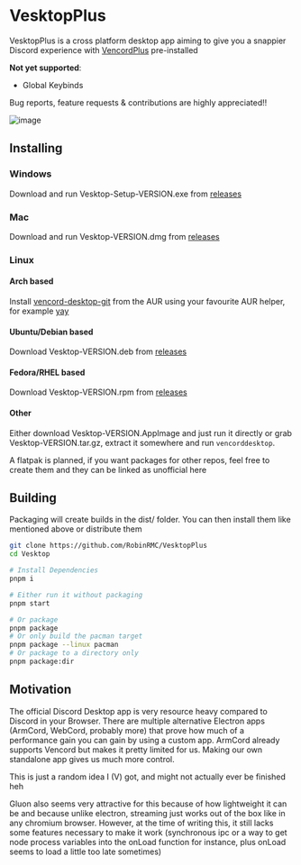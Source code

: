 # VesktopPlus

VesktopPlus is a cross platform desktop app aiming to give you a snappier Discord experience with [VencordPlus](https://github.com/RobinRMC/VencordPlus) pre-installed

**Not yet supported**:
- Global Keybinds

Bug reports, feature requests & contributions are highly appreciated!!

![image](https://user-images.githubusercontent.com/45497981/235024615-94565eaf-f412-4384-a3f5-d8cde7458f6d.png)

## Installing

### Windows

Download and run Vesktop-Setup-VERSION.exe from [releases](https://github.com/RobinRMC/VesktopPlus/releases/latest)

### Mac

Download and run Vesktop-VERSION.dmg from [releases](https://github.com/RobinRMC/VesktopPlus/releases/latest)

### Linux

#### Arch based

Install [vencord-desktop-git](https://aur.archlinux.org/packages/vencord-desktop-git) from the AUR using your favourite AUR helper, for example [yay](https://github.com/Jguer/yay)

#### Ubuntu/Debian based

Download Vesktop-VERSION.deb from [releases](https://github.com/RobinRMC/VesktopPlus/releases/latest)

#### Fedora/RHEL based

Download Vesktop-VERSION.rpm from [releases](https://github.com/RobinRMC/VesktopPlus/releases/latest)

#### Other

Either download Vesktop-VERSION.AppImage and just run it directly or grab Vesktop-VERSION.tar.gz, extract it somewhere and run `vencorddesktop`.

A flatpak is planned, if you want packages for other repos, feel free to create them and they can be linked as unofficial here

## Building

Packaging will create builds in the dist/ folder. You can then install them like mentioned above or distribute them

```sh
git clone https://github.com/RobinRMC/VesktopPlus
cd Vesktop

# Install Dependencies
pnpm i

# Either run it without packaging
pnpm start

# Or package
pnpm package
# Or only build the pacman target
pnpm package --linux pacman
# Or package to a directory only
pnpm package:dir
```

## Motivation

The official Discord Desktop app is very resource heavy compared to Discord in your Browser. There are multiple alternative Electron apps (ArmCord, WebCord, probably more) that prove how much of a performance gain you can gain by using a custom app. ArmCord already supports Vencord but makes it pretty limited for us. Making our own standalone app gives us much more control.

This is just a random idea I (V) got, and might not actually ever be finished heh

Gluon also seems very attractive for this because of how lightweight it can be and because unlike electron, streaming just works out of the box like in any chromium browser. However, at the time of writing this, it still lacks some features necessary to make it work (synchronous ipc or a way to get node process variables into the onLoad function for instance, plus onLoad seems to load a little too late sometimes)

